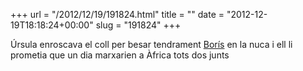 +++
url = "/2012/12/19/191824.html"
title = ""
date = "2012-12-19T18:18:24+00:00"
slug = "191824"
+++

<p>Úrsula enroscava el coll per besar tendrament <a href="http://en.wikipedia.org/wiki/Boris_Vian">Borís</a> en la nuca i ell li prometia que un dia marxarien a Àfrica tots dos junts</p>

